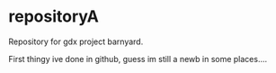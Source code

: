 repositoryA
===========

Repository for gdx project barnyard.

First thingy ive done in github, guess im still a newb in some places....
